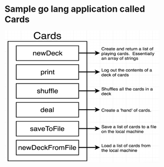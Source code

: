 # Sample go lang application called Cards

<img src="Cards_functionality.png" alt="Cards application functionality"/>


